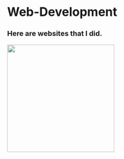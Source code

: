 # Web-Development
<h3>Here are websites that I did.</h3>
<img src="https://media1.giphy.com/media/ocuQpTqeFlDOP4fFJI/giphy.gif" width="250"/>

